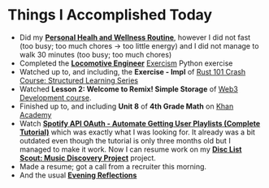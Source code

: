 # Things I Accomplished Today

- Did my **[Personal Healh and Wellness Routine](../../routines/personal-health-and-wellness-routine-2024-week-2.md)**, however I did not fast (too busy; too much chores -> too little energy) and I did not manage to walk 30 minutes (too busy; too much chores)
- Completed the **[Locomotive Engineer](https://exercism.org/tracks/python/exercises/locomotive-engineer)** [Exercism](https://exercism.org) Python exercise
- Watched up to, and including, the **Exercise - Impl** of [Rust 101 Crash Course: Structured Learning Series](https://www.youtube.com/watch?v=lzKeecy4OmQ)
- Watched **Lesson 2: Welcome to Remix! Simple Storage** of [Web3 Development course](https://www.youtube.com/watch?v=gyMwXuJrbJQ).
- Finished up to, and including **Unit 8** of **4th Grade Math** on [Khan Academy](https://www.khanacademy.org)
- Watch **[Spotify API OAuth - Automate Getting User Playlists (Complete Tutorial)](https://www.youtube.com/watch?v=olY_2MW4Eik)** which was exactly what I was looking for. It already was a bit outdated even though the tutorial is only three months old but I managed to make it work. Now I can resume work on my **[Disc List Scout: Music Discovery Project](https://github.com/evorhard/Disc-List-Scout--Music-Discovery)** project.
- Made a resume; got a call from a recruiter this morning.
- And the usual **[Evening Reflections](../../routines/evening-reflections-2024-week-1.md)**
